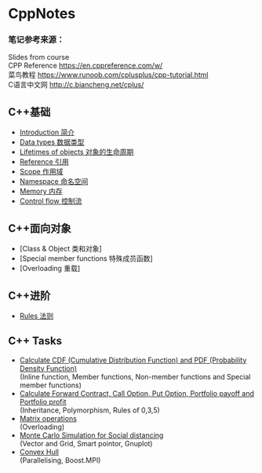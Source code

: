 # CppNotes
### 笔记参考来源：  
Slides from course  
CPP Reference https://en.cppreference.com/w/  
菜鸟教程 https://www.runoob.com/cplusplus/cpp-tutorial.html  
C语言中文网 http://c.biancheng.net/cplus/

## C++基础
* [Introduction 简介](./Notehub/Introduction%20简介.md)  
* [Data types 数据类型](./Notehub/Data%20types%20数据类型.md)  
* [Lifetimes of objects 对象的生命周期](./Notehub/Lifetimes%20of%20objects%20对象的生命周期.md)  
* [Reference 引用](./Notehub/Reference%20引用.md)  
* [Scope 作用域](./Notehub/Scope%20作用域.md)
* [Namespace 命名空间](./Notehub/Namespace%20命名空间.md)  
* [Memory 内存](./Notehub/Memory%20内存.md)  
* [Control flow 控制流](./Notehub/Control%20flow%20控制流.md)  

## C++面向对象
* [Class & Object 类和对象]
* [Special member functions 特殊成员函数]
* [Overloading 重载]

## C++进阶
* [Rules 法则](./Notehub/Rules%20法则.md)  

## C++ Tasks
* [Calculate CDF (Cumulative Distribution Function) and PDF (Probability Density Function)](./Code%20example/Example1/README.md)  
(Inline function, Member functions, Non-member functions and Special member functions)  
* [Calculate Forward Contract, Call Option, Put Option, Portfolio payoff and Portfolio profit](./Code%20example/Example2/README.md)  
(Inheritance, Polymorphism, Rules of 0,3,5)  
* [Matrix operations](./Code%20example/Example3/README.md)  
(Overloading)
* [Monte Carlo Simulation for Social distancing](https://github.com/Imokfine/CppNotes/tree/main/Code%20example/Example4)  
(Vector and Grid, Smart pointor, Gnuplot)
* [Convex Hull](https://github.com/Imokfine/CppNotes/tree/main/Code%20example/Example5)  
(Parallelising, Boost.MPI)
